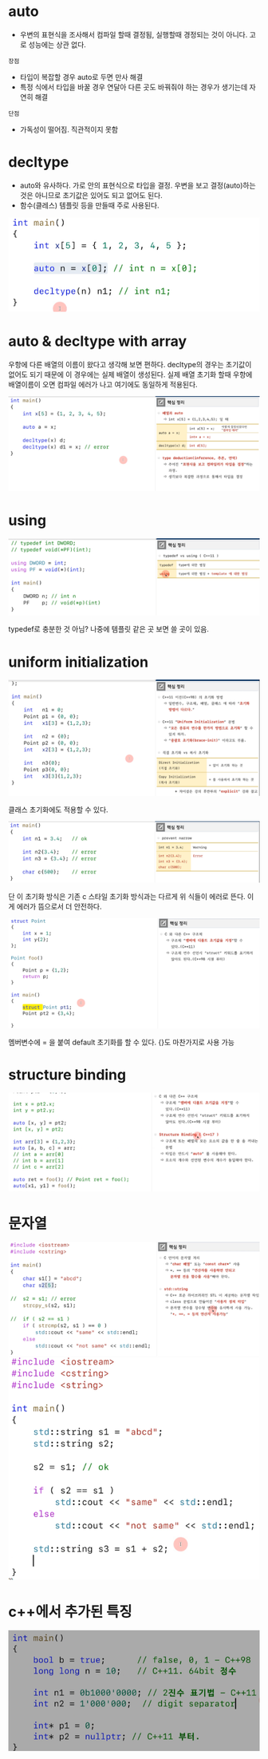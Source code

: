 
# auto

- 우변의 표현식을 조사해서 컴파일 할때 결정됨, 실행할때 경정되는 것이 아니다. 고로 성능에는 상관 없다.

`장점`

- 타입이 복잡할 경우 auto로 두면 만사 해결
- 특정 식에서 타입을 바꿀 경우 연달아 다른 곳도 바꿔줘야 하는 경우가 생기는데 자연히 해결

`단점`

- 가독성이 떨어짐. 직관적이지 못함


# decltype

- auto와 유사하다. 가로 안의 표현식으로 타입을 결정. 우변을 보고 결정(auto)하는 것은 아니므로 초기값은 있어도 되고 없어도 된다.
- 함수(클레스) 템플릿 등을 만들때 주로 사용된다.

![](../../image/2022-10-26-22-23-49.png)

# auto & decltype with array

우항에 다른 배열의 이름이 왔다고 생각해 보면 편하다. decltype의 경우는 초기값이 없어도 되기 때문에 이 경우에는 실제 배열이 생성된다. 실제 배열 초기화 할때 우항에 배열이름이 오면 컴파일 에러가 나고 여기에도 동일하게 적용된다.

![](../../image/2022-10-26-22-31-11.png)

# using

![](../../image/2022-10-28-20-20-38.png)

typedef로 충분한 것 아님? 나중에 템플릿 같은 곳 보면 쓸 곳이 있음.

# uniform initialization

![](../../image/2022-10-28-20-24-22.png)

클래스 초기화에도 적용할 수 있다.

![](../../image/2022-10-28-20-27-04.png)

단 이 초기화 방식은 기존 c 스타일 초기화 방식과는 다르게 위 식들이 에러로 뜬다. 이게 에러가 뜸으로서 더 안전하다.

![](../../image/2022-10-28-20-30-25.png)

멤버변수에 = 을 붙여 default 초기화를 할 수 있다. {}도 마찬가지로 사용 가능 

# structure binding

![](../../image/2022-10-28-20-34-13.png)

# 문자열

![](../../image/2022-11-07-19-46-47.png)
![](../../image/2022-11-07-19-47-40.png)

# c++에서 추가된 특징

![](../../image/2022-11-07-19-52-07.png)
